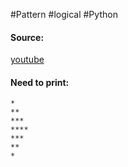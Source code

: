 #Pattern #logical #Python 

#### Source:
[youtube](https://www.youtube.com/watch?v=KcejV_MaUdg&list=PLIFRUdRwOM0_2VMQ_8BBY4SIEXNjkwfW5&index=3)

#### Need to print:
```
*
**
***
****
***
**
*
```